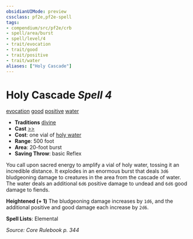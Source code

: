 ```yaml
---
obsidianUIMode: preview
cssclass: pf2e,pf2e-spell
tags:
- compendium/src/pf2e/crb
- spell/area/burst
- spell/level/4
- trait/evocation
- trait/good
- trait/positive
- trait/water
aliases: ["Holy Cascade"]
---
```

# Holy Cascade *Spell 4*   
[evocation](evocation.md "Evocation School Trait")  [good](good.md "Good Alignment Trait")  [positive](positive.md "Positive Energy & Element Trait")  [water](water.md "Water Energy & Element Trait")  

- **Traditions** [divine](divine.md "Divine Tradition Trait")
- **Cast** [>>](chapter-9-playing-the-game.md#Actions "Two-Action") 
- **Cost**: one vial of [holy water](holy-water.md)
- **Range**: 500 foot
- **Area**: 20-foot burst
- **Saving Throw**:  basic Reflex

You call upon sacred energy to amplify a vial of holy water, tossing it an incredible distance. It explodes in an enormous burst that deals `3d6` bludgeoning damage to creatures in the area from the cascade of water. The water deals an additional `6d6` positive damage to undead and `6d6` good damage to fiends.

**Heightened (+ 1)** The bludgeoning damage increases by `1d6`, and the additional positive and good damage each increase by `2d6`.

**Spell Lists**: Elemental

*Source: Core Rulebook p. 344*